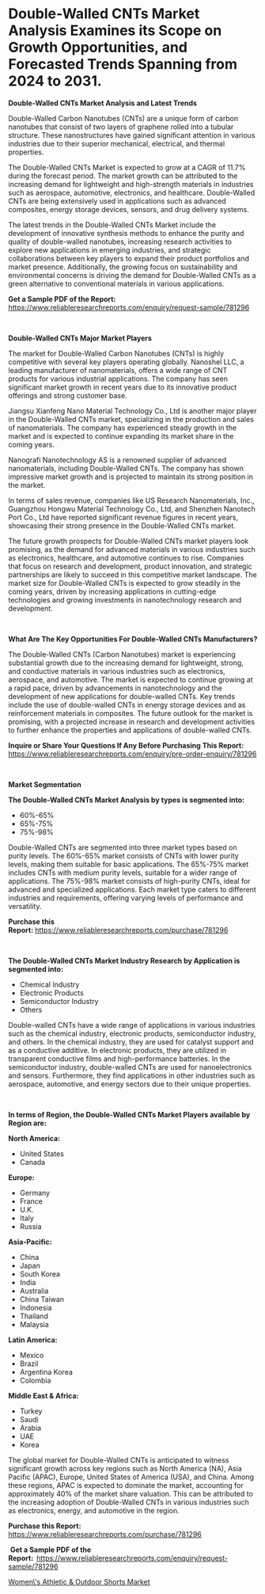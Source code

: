 <p><h1>Double-Walled CNTs Market Analysis Examines its Scope on Growth Opportunities, and Forecasted Trends Spanning from 2024 to 2031.</h1></p><p><strong>Double-Walled CNTs Market Analysis and Latest Trends</strong></p>
<p><p>Double-Walled Carbon Nanotubes (CNTs) are a unique form of carbon nanotubes that consist of two layers of graphene rolled into a tubular structure. These nanostructures have gained significant attention in various industries due to their superior mechanical, electrical, and thermal properties.</p><p>The Double-Walled CNTs Market is expected to grow at a CAGR of 11.7% during the forecast period. The market growth can be attributed to the increasing demand for lightweight and high-strength materials in industries such as aerospace, automotive, electronics, and healthcare. Double-Walled CNTs are being extensively used in applications such as advanced composites, energy storage devices, sensors, and drug delivery systems.</p><p>The latest trends in the Double-Walled CNTs Market include the development of innovative synthesis methods to enhance the purity and quality of double-walled nanotubes, increasing research activities to explore new applications in emerging industries, and strategic collaborations between key players to expand their product portfolios and market presence. Additionally, the growing focus on sustainability and environmental concerns is driving the demand for Double-Walled CNTs as a green alternative to conventional materials in various applications.</p></p>
<p><strong>Get a Sample PDF of the Report:&nbsp;</strong> <a href="https://www.reliableresearchreports.com/enquiry/request-sample/781296">https://www.reliableresearchreports.com/enquiry/request-sample/781296</a></p>
<p>&nbsp;</p>
<p><strong>Double-Walled CNTs Major Market Players</strong></p>
<p><p>The market for Double-Walled Carbon Nanotubes (CNTs) is highly competitive with several key players operating globally. Nanoshel LLC, a leading manufacturer of nanomaterials, offers a wide range of CNT products for various industrial applications. The company has seen significant market growth in recent years due to its innovative product offerings and strong customer base.</p><p>Jiangsu Xianfeng Nano Material Technology Co., Ltd is another major player in the Double-Walled CNTs market, specializing in the production and sales of nanomaterials. The company has experienced steady growth in the market and is expected to continue expanding its market share in the coming years.</p><p>Nanografi Nanotechnology AS is a renowned supplier of advanced nanomaterials, including Double-Walled CNTs. The company has shown impressive market growth and is projected to maintain its strong position in the market.</p><p>In terms of sales revenue, companies like US Research Nanomaterials, Inc., Guangzhou Hongwu Material Technology Co., Ltd, and Shenzhen Nanotech Port Co., Ltd have reported significant revenue figures in recent years, showcasing their strong presence in the Double-Walled CNTs market.</p><p>The future growth prospects for Double-Walled CNTs market players look promising, as the demand for advanced materials in various industries such as electronics, healthcare, and automotive continues to rise. Companies that focus on research and development, product innovation, and strategic partnerships are likely to succeed in this competitive market landscape. The market size for Double-Walled CNTs is expected to grow steadily in the coming years, driven by increasing applications in cutting-edge technologies and growing investments in nanotechnology research and development.</p></p>
<p>&nbsp;</p>
<p><strong>What Are The Key Opportunities For Double-Walled CNTs Manufacturers?</strong></p>
<p><p>The Double-Walled CNTs (Carbon Nanotubes) market is experiencing substantial growth due to the increasing demand for lightweight, strong, and conductive materials in various industries such as electronics, aerospace, and automotive. The market is expected to continue growing at a rapid pace, driven by advancements in nanotechnology and the development of new applications for double-walled CNTs. Key trends include the use of double-walled CNTs in energy storage devices and as reinforcement materials in composites. The future outlook for the market is promising, with a projected increase in research and development activities to further enhance the properties and applications of double-walled CNTs.</p></p>
<p><strong>Inquire or Share Your Questions If Any Before Purchasing This Report:</strong> <a href="https://www.reliableresearchreports.com/enquiry/pre-order-enquiry/781296">https://www.reliableresearchreports.com/enquiry/pre-order-enquiry/781296</a></p>
<p>&nbsp;</p>
<p><strong>Market Segmentation</strong></p>
<p><strong>The Double-Walled CNTs Market Analysis by types is segmented into:</strong></p>
<p><ul><li>60%-65%</li><li>65%-75%</li><li>75%-98%</li></ul></p>
<p><p>Double-Walled CNTs are segmented into three market types based on purity levels. The 60%-65% market consists of CNTs with lower purity levels, making them suitable for basic applications. The 65%-75% market includes CNTs with medium purity levels, suitable for a wider range of applications. The 75%-98% market consists of high-purity CNTs, ideal for advanced and specialized applications. Each market type caters to different industries and requirements, offering varying levels of performance and versatility.</p></p>
<p><strong>Purchase this Report:&nbsp;</strong><a href="https://www.reliableresearchreports.com/purchase/781296">https://www.reliableresearchreports.com/purchase/781296</a></p>
<p>&nbsp;</p>
<p><strong>The Double-Walled CNTs Market Industry Research by Application is segmented into:</strong></p>
<p><ul><li>Chemical Industry</li><li>Electronic Products</li><li>Semiconductor Industry</li><li>Others</li></ul></p>
<p><p>Double-walled CNTs have a wide range of applications in various industries such as the chemical industry, electronic products, semiconductor industry, and others. In the chemical industry, they are used for catalyst support and as a conductive additive. In electronic products, they are utilized in transparent conductive films and high-performance batteries. In the semiconductor industry, double-walled CNTs are used for nanoelectronics and sensors. Furthermore, they find applications in other industries such as aerospace, automotive, and energy sectors due to their unique properties.</p></p>
<p>&nbsp;</p>
<p><strong>In terms of Region, the Double-Walled CNTs Market Players available by Region are:</strong></p>
<p>
    <p> <strong> North America: </strong>
        <ul>
            <li>United States</li>
            <li>Canada</li>
        </ul>
        </p> 
    <p> <strong> Europe: </strong>
        <ul>
            <li>Germany</li>
            <li>France</li>
            <li>U.K.</li>
            <li>Italy</li>
            <li>Russia</li>
        </ul>
        </p> 
    <p> <strong> Asia-Pacific: </strong>
        <ul>
            <li>China</li>
            <li>Japan</li>
            <li>South Korea</li>
            <li>India</li>
            <li>Australia</li>
            <li>China Taiwan</li>
            <li>Indonesia</li>
            <li>Thailand</li>
            <li>Malaysia</li>
        </ul>
        </p> 
    <p> <strong> Latin America: </strong>
        <ul>
            <li>Mexico</li>
            <li>Brazil</li>
            <li>Argentina Korea</li>
            <li>Colombia</li>
        </ul>
        </p> 
    <p> <strong> Middle East & Africa: </strong>
        <ul>
            <li>Turkey</li>
            <li>Saudi</li>
            <li>Arabia</li>
            <li>UAE</li>
            <li>Korea</li>
        </ul>
    </p>
    </p>
<p><p>The global market for Double-Walled CNTs is anticipated to witness significant growth across key regions such as North America (NA), Asia Pacific (APAC), Europe, United States of America (USA), and China. Among these regions, APAC is expected to dominate the market, accounting for approximately 40% of the market share valuation. This can be attributed to the increasing adoption of Double-Walled CNTs in various industries such as electronics, energy, and automotive in the region.</p></p>
<p><strong>Purchase this Report: </strong><a href="https://www.reliableresearchreports.com/purchase/781296">https://www.reliableresearchreports.com/purchase/781296</a></p>
<p>&nbsp;<strong>Get a Sample PDF of the Report:&nbsp;&nbsp;</strong><a href="https://www.reliableresearchreports.com/enquiry/request-sample/781296">https://www.reliableresearchreports.com/enquiry/request-sample/781296</a></p>
<p><strong></strong></p>
<p><p><a href="https://github.com/CliffMedina6/Market-Research-Report-List-3/blob/main/womens-athletic-outdoor-shorts-market.md">Women\'s Athletic & Outdoor Shorts Market</a></p></p>